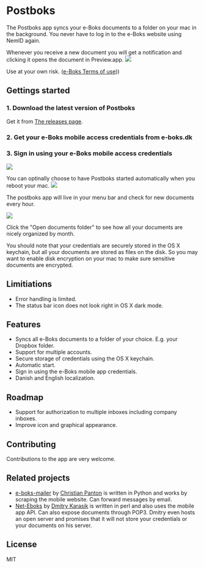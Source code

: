 # Postboks
The Postboks app syncs your e-Boks documents to a folder on your mac in the background. You never have to log in to the e-Boks website using NemID again.


Whenever you receive a new document you will get a notification and clicking it opens the document in Preview.app.
<img src="screenshots/new_document_notification.png" />

Use at your own risk. ([e-Boks Terms of use](http://www.e-boks.dk/signup_terms.aspx?type=enduser)))

## Gettings started

### 1. Download the latest version of Postboks
Get it from [The releases page](https://github.com/olegam/Postboks/releases/latest).


### 2. Get your e-Boks mobile access credentials from e-boks.dk

### 3. Sign in using your e-Boks mobile access credentials
<img src="screenshots/sign_in.png" />


You can optinally choose to have Postboks started automatically when you reboot your mac.
<img src="screenshots/settings_general.png" />

The postboks app will live in your menu bar and check for new documents every hour.

<img src="screenshots/menu_bar.png" />

Click the "Open documents folder" to see how all your documents are nicely organized by month.

You should note that your credentials are securely stored in the OS X keychain, but all your documents are stored as files on the disk. So you may want to enable disk encryption on your mac to make sure sensitive documents are encrypted.


## Limitiations

- Error handling is limited.
- The status bar icon does not look right in OS X dark mode.

## Features

- Syncs all e-Boks documents to a folder of your choice. E.g. your Dropbox folder.
- Support for multiple accounts.
- Secure storage of credentials using the OS X keychain.
- Automatic start.
- Sign in using the e-Boks mobile app credentials.
- Danish and English localization.

## Roadmap
- Support for authorization to multiple inboxes including company inboxes.
- Improve icon and graphical appearance.

## Contributing

Contributions to the app are very welcome.

## Related projects

- [e-boks-mailer](https://github.com/christianpanton/eboks-mailer) by [Christian Panton](https://twitter.com/christianpanton) is written in Python and works by scraping the mobile website. Can forward messages by email.
- [Net-Eboks](https://github.com/dk/Net-Eboks) by [Dmitry Karasik](https://twitter.com/dmitrykarasik) is written in perl and also uses the mobile app API. Can also expose documents through POP3. Dmitry even hosts an open server and promises that it will not store your credentials or your documents on his server.

## License
MIT
